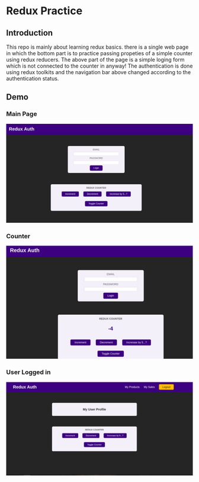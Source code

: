 # Redux Practice

## Introduction

This repo is mainly about learning redux basics. there is a single web page in which the bottom part is to practice passing propeties of a simple counter using redux reducers. The above part of the page is a simple loging form which is not connected to the counter in anyway! The authentication is done using redux toolkits and the navigation bar above changed according to the authentication status. 

## Demo

### Main Page 

![Hi](Demo/main.png)

### Counter

![Hi](Demo/counter.png)

### User Logged in

![Hi](Demo/loggedin.png)